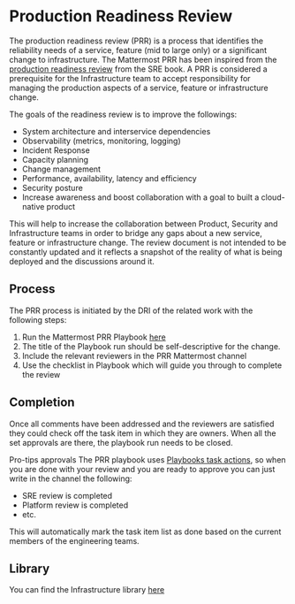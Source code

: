 # Production Readiness Review

The production readiness review (PRR) is a process that identifies the reliability needs of a service, feature (mid to large only) or a significant change to infrastructure. The Mattermost PRR has been inspired from the [production readiness review](https://sre.google/sre-book/evolving-sre-engagement-model/) from the SRE book. A PRR is considered a prerequisite for the Infrastructure team to accept responsibility for managing the production aspects of a service, feature or infrastructure change.

The goals of the readiness review is to improve the followings:
- System architecture and interservice dependencies
- Observability (metrics, monitoring, logging)
- Incident Response
- Capacity planning
- Change management
- Performance, availability, latency and efficiency
- Security posture
- Increase awareness and boost collaboration with a goal to built a cloud-native product

This will help to increase the collaboration between Product, Security and Infrastructure teams in order to bridge any gaps about a new service, feature or infrastructure change. The review document is not intended to be constantly updated and it reflects a snapshot of the reality of what is being deployed and the discussions around it. 

## Process

The PRR process is initiated by the DRI of the related work with the following steps:
1. Run the Mattermost PRR Playbook [here](https://community.mattermost.com/playbooks/playbooks/5r116c8eajfa9gmbqcfake9apw)
2. The title of the Playbook run should be self-descriptive for the change.
3. Include the relevant reviewers in the PRR Mattermost channel
4. Use the checklist in Playbook which will guide you through to complete the review

## Completion
Once all comments have been addressed and the reviewers are satisfied they could check off the task item in which they are owners. When all the set approvals are there, the playbook run needs to be closed.

Pro-tips approvals
The PRR playbook uses [Playbooks task actions](https://docs.mattermost.com/playbooks/work-with-tasks.html#task-actions), so when you are done with your review and you are ready to approve you can just write in the channel the following:
- SRE review is completed
- Platform review is completed
- etc.

This will automatically mark the task item list as done based on the current members of the engineering teams.

## Library

You can find the Infrastructure library [here](/operations/research-and-development/engineering/infrastructure-engineering/infrastructure-library.md)
